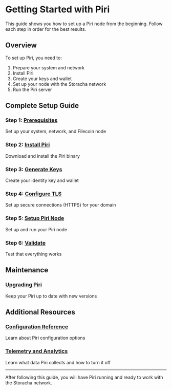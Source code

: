 # Getting Started with Piri

This guide shows you how to set up a Piri node from the beginning. Follow each step in order for the best results.

## Overview

To set up Piri, you need to:
1. Prepare your system and network
2. Install Piri
3. Create your keys and wallet
4. Set up your node with the Storacha network
5. Run the Piri server

## Complete Setup Guide

### Step 1: [Prerequisites](./setup/prerequisites.md)
Set up your system, network, and Filecoin node

### Step 2: [Install Piri](./setup/installation.md)
Download and install the Piri binary

### Step 3: [Generate Keys](./setup/key-generation.md)
Create your identity key and wallet

### Step 4: [Configure TLS](./setup/tls-termination.md)
Set up secure connections (HTTPS) for your domain

### Step 5: [Setup Piri Node](./guides/piri-server.md)
Set up and run your Piri node

### Step 6: [Validate](./setup/validation.md)
Test that everything works

## Maintenance

### [Upgrading Piri](./setup/upgrading.md)
Keep your Piri up to date with new versions

## Additional Resources

### [Configuration Reference](./setup/configuration.md)
Learn about Piri configuration options

### [Telemetry and Analytics](./telemetry.md)
Learn what data Piri collects and how to turn it off

---

After following this guide, you will have Piri running and ready to work with the Storacha network.